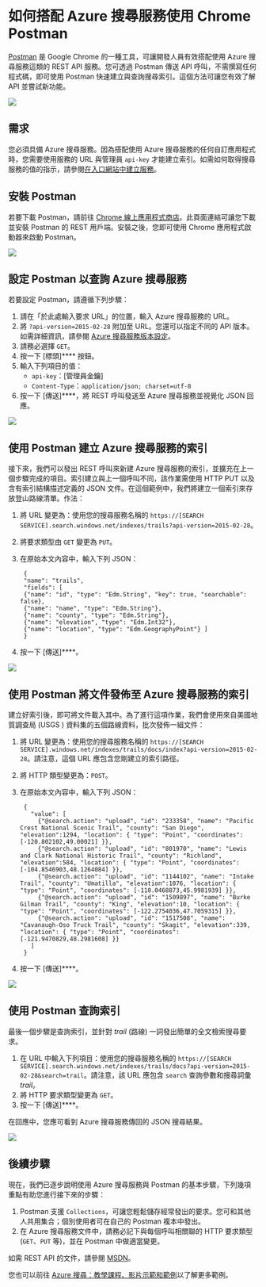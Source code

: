 <properties 
	pageTitle="如何搭配 Azure 搜尋服務使用 Chrome Postman" 
	description="如何搭配 Azure 搜尋服務使用 Chrome Postman" 
	services="search" 
	documentationCenter="" 
	authors="HeidiSteen" 
	manager="mblythe" 
	editor=""
    tags="azure-portal"/>

<tags 
	ms.service="search" 
	ms.devlang="rest-api" 
	ms.workload="search" 
	ms.topic="article" 
	ms.tgt_pltfrm="na" 
	ms.date="04/27/2015" 
	ms.author="heidist"/>

# 如何搭配 Azure 搜尋服務使用 Chrome Postman #

[Postman](https://chrome.google.com/webstore/detail/postman-rest-client/fdmmgilgnpjigdojojpjoooidkmcomcm "Chrome Postman") 是 Google Chrome 的一種工具，可讓開發人員有效搭配使用 Azure 搜尋服務這類的 REST API 服務。您可透過 Postman 傳送 API 呼叫，不需撰寫任何程式碼，即可使用 Postman 快速建立與查詢搜尋索引。這個方法可讓您有效了解 API 並嘗試新功能。

![][1]
 
## 需求 ##

您必須具備 Azure 搜尋服務。因為搭配使用 Azure 搜尋服務的任何自訂應用程式時，您需要使用服務的 URL 與管理員 `api-key` 才能建立索引。如需如何取得搜尋服務的值的指示，請參閱[在入口網站中建立服務](search-create-service-portal.md)。

## 安裝 Postman ##
若要下載 Postman，請前往 [Chrome 線上應用程式商店](https://chrome.google.com/webstore/detail/postman-rest-client/fdmmgilgnpjigdojojpjoooidkmcomcm)。此頁面連結可讓您下載並安裝 Postman 的 REST 用戶端。安裝之後，您即可使用 Chrome 應用程式啟動器來啟動 Postman。

![][2]
 
## 設定 Postman 以查詢 Azure 搜尋服務 ##
若要設定 Postman，請遵循下列步驟：

1. 請在「於此處輸入要求 URL」的位置，輸入 Azure 搜尋服務的 URL。  
2. 將 `?api-version=2015-02-28` 附加至 URL。您還可以指定不同的 API 版本。如需詳細資訊，請參閱 [Azure 搜尋服務版本設定](https://msdn.microsoft.com/library/azure/dn864560.aspx)。
3. 請務必選擇 `GET`。
4. 按一下 [標頭]**** 按鈕。
5. 輸入下列項目的值：
	- `api-key`：[管理員金鑰]
	- `Content-Type`：`application/json; charset=utf-8`
6. 按一下 [傳送]****，將 REST 呼叫發送至 Azure 搜尋服務並視覺化 JSON 回應。

![][3]

## 使用 Postman 建立 Azure 搜尋服務的索引 ##

接下來，我們可以發出 REST 呼叫來新建 Azure 搜尋服務的索引，並擴充在上一個步驟完成的項目。索引建立與上一個呼叫不同，該作業需使用 HTTP PUT 以及含有索引結構描述定義的 JSON 文件。在這個範例中，我們將建立一個索引來存放登山路線清單。作法：

1. 將 URL 變更為：使用您的搜尋服務名稱的 `https://[SEARCH SERVICE].search.windows.net/indexes/trails?api-version=2015-02-28`。
2. 將要求類型由 `GET` 變更為 `PUT`。
3. 在原始本文內容中，輸入下列 JSON：

	    {
	    "name": "trails", 
	    "fields": [
	    {"name": "id", "type": "Edm.String", "key": true, "searchable": false}, 
	    {"name": "name", "type": "Edm.String"}, 
	    {"name": "county", "type": "Edm.String"}, 
	    {"name": "elevation", "type": "Edm.Int32"}, 
	    {"name": "location", "type": "Edm.GeographyPoint"} ]
	    }

4. 按一下 [傳送]****。

![][4]
 
## 使用 Postman 將文件發佈至 Azure 搜尋服務的索引 ##
建立好索引後，即可將文件載入其中。為了進行這項作業，我們會使用來自美國地質調查局 (USGS ) 資料集的五個路線資料，批次發佈一組文件：

1. 將 URL 變更為：使用您的搜尋服務名稱的 `https://[SEARCH SERVICE].windows.net/indexes/trails/docs/index?api-version=2015-02-28`。請注意，這個 URL 應包含您剛建立的索引路徑。
2. 將 HTTP 類型變更為：`POST`。
3. 在原始本文內容中，輸入下列 JSON：

	    {
	      "value": [
		    {"@search.action": "upload", "id": "233358", "name": "Pacific Crest National Scenic Trail", "county": "San Diego", "elevation":1294, "location": { "type": "Point", "coordinates": [-120.802102,49.00021] }},
		    {"@search.action": "upload", "id": "801970", "name": "Lewis and Clark National Historic Trail", "county": "Richland", "elevation":584, "location": { "type": "Point", "coordinates": [-104.8546903,48.1264084] }},
		    {"@search.action": "upload", "id": "1144102", "name": "Intake Trail", "county": "Umatilla", "elevation":1076, "location": { "type": "Point", "coordinates": [-118.0468873,45.9981939] }},
		    {"@search.action": "upload", "id": "1509897", "name": "Burke Gilman Trail", "county": "King", "elevation":10, "location": { "type": "Point", "coordinates": [-122.2754036,47.7059315] }},
		    {"@search.action": "upload", "id": "1517508", "name": "Cavanaugh-Oso Truck Trail", "county": "Skagit", "elevation":339, "location": { "type": "Point", "coordinates": [-121.9470829,48.2981608] }}
	      ]
	    }
    
4. 按一下 [傳送]****。

![][5]

## 使用 Postman 查詢索引 ##
最後一個步驟是查詢索引，並針對 *trail* (路線) 一詞發出簡單的全文檢索搜尋要求。

1. 在 URL 中輸入下列項目：使用您的搜尋服務名稱的 `https://[SEARCH SERVICE].search.windows.net/indexes/trails/docs?api-version=2015-02-28&search=trail`。請注意，該 URL 應包含 `search` 查詢參數和搜尋詞彙 *trail*。
2. 將 HTTP 要求類型變更為 `GET`。
3. 按一下 [傳送]****。
 
在回應中，您應可看到 Azure 搜尋服務傳回的 JSON 搜尋結果。

![][6]

## 後續步驟 ##
現在，我們已逐步說明使用 Azure 搜尋服務與 Postman 的基本步驟，下列幾項重點有助您進行接下來的步驟：

1. Postman 支援 `Collections`，可讓您輕鬆儲存經常發出的要求。您可和其他人共用集合；個別使用者可在自己的 Postman 複本中發出。
2. 在 Azure 搜尋服務文件中，請務必記下與每個呼叫相關聯的 HTTP 要求類型 (`GET`、`PUT` 等)，並在 Postman 中做適當變更。

如需 REST API 的文件，請參閱 [MSDN](https://msdn.microsoft.com/library/azure/dn798935.aspx)。

您也可以前往 [Azure 搜尋：教學課程、影片示範和範例](https://msdn.microsoft.com/library/azure/dn818681.aspx)以了解更多範例。

<!-- Image References -->
[1]: ./media/search-chrome-postman/full_postman_client.png
[2]: ./media/search-chrome-postman/postman.png
[3]: ./media/search-chrome-postman/configure.png
[4]: ./media/search-chrome-postman/create_index.png
[5]: ./media/search-chrome-postman/upload_documents.png
[6]: ./media/search-chrome-postman/query.png

<!--HONumber=54--> 
